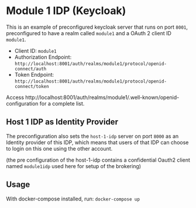 # Module 1 IDP (Keycloak)

This is an example of preconfigured keycloak server that runs on port `8001`,
preconfigured to have a realm called `module1` and a OAuth 2 client ID `module1`.

- Client ID: `module1` 
- Authorization Endpoint: `http://localhost:8001/auth/realms/module1/protocol/openid-connect/auth`
- Token Endpoint: `http://localhost:8001/auth/realms/module1/protocol/openid-connect/token`

Access http://localhost:8001/auth/realms/module1/.well-known/openid-configuration for a complete list.

## Host 1 IDP as Identity Provider

The preconfiguration also sets the `host-1-idp` server on port `8000` as an Identity provider of this IDP, which means that users of that IDP can choose to login on this one using the other account.

(the pre configuration of the host-1-idp contains a confidential Oauth2 client named `module1idp` used here for setup of the brokering)

## Usage

With docker-compose installed, run: `docker-compose up`
